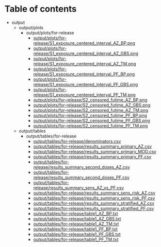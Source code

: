 # Table of contents

* output
  * output/plots
    * output/plots/for-release
      * [output/plots/for-release/S1_exposure_centered_interval_AZ_BP.png](output/plots/for-release/S1_exposure_centered_interval_AZ_BP.png)
      * [output/plots/for-release/S1_exposure_centered_interval_AZ_GBS.png](output/plots/for-release/S1_exposure_centered_interval_AZ_GBS.png)
      * [output/plots/for-release/S1_exposure_centered_interval_AZ_TM.png](output/plots/for-release/S1_exposure_centered_interval_AZ_TM.png)
      * [output/plots/for-release/S1_exposure_centered_interval_PF_BP.png](output/plots/for-release/S1_exposure_centered_interval_PF_BP.png)
      * [output/plots/for-release/S1_exposure_centered_interval_PF_GBS.png](output/plots/for-release/S1_exposure_centered_interval_PF_GBS.png)
      * [output/plots/for-release/S1_exposure_centered_interval_PF_TM.png](output/plots/for-release/S1_exposure_centered_interval_PF_TM.png)
      * [output/plots/for-release/S2_censored_futime_AZ_BP.png](output/plots/for-release/S2_censored_futime_AZ_BP.png)
      * [output/plots/for-release/S2_censored_futime_AZ_GBS.png](output/plots/for-release/S2_censored_futime_AZ_GBS.png)
      * [output/plots/for-release/S2_censored_futime_AZ_TM.png](output/plots/for-release/S2_censored_futime_AZ_TM.png)
      * [output/plots/for-release/S2_censored_futime_PF_BP.png](output/plots/for-release/S2_censored_futime_PF_BP.png)
      * [output/plots/for-release/S2_censored_futime_PF_GBS.png](output/plots/for-release/S2_censored_futime_PF_GBS.png)
      * [output/plots/for-release/S2_censored_futime_PF_TM.png](output/plots/for-release/S2_censored_futime_PF_TM.png)
  * output/tables
    * output/tables/for-release
      * [output/tables/for-release/denominators.csv](output/tables/for-release/denominators.csv)
      * [output/tables/for-release/results_summary_primary_AZ.csv](output/tables/for-release/results_summary_primary_AZ.csv)
      * [output/tables/for-release/results_summary_primary_MOD.csv](output/tables/for-release/results_summary_primary_MOD.csv)
      * [output/tables/for-release/results_summary_primary_PF.csv](output/tables/for-release/results_summary_primary_PF.csv)
      * [output/tables/for-release/results_summary_second_doses_AZ.csv](output/tables/for-release/results_summary_second_doses_AZ.csv)
      * [output/tables/for-release/results_summary_second_doses_PF.csv](output/tables/for-release/results_summary_second_doses_PF.csv)
      * [output/tables/for-release/results_summary_sens_AZ_vs_PF.csv](output/tables/for-release/results_summary_sens_AZ_vs_PF.csv)
      * [output/tables/for-release/results_summary_sens_risk_AZ.csv](output/tables/for-release/results_summary_sens_risk_AZ.csv)
      * [output/tables/for-release/results_summary_sens_risk_PF.csv](output/tables/for-release/results_summary_sens_risk_PF.csv)
      * [output/tables/for-release/results_summary_stratified_AZ.csv](output/tables/for-release/results_summary_stratified_AZ.csv)
      * [output/tables/for-release/results_summary_stratified_PF.csv](output/tables/for-release/results_summary_stratified_PF.csv)
      * [output/tables/for-release/table1_AZ_BP.txt](output/tables/for-release/table1_AZ_BP.txt)
      * [output/tables/for-release/table1_AZ_GBS.txt](output/tables/for-release/table1_AZ_GBS.txt)
      * [output/tables/for-release/table1_AZ_TM.txt](output/tables/for-release/table1_AZ_TM.txt)
      * [output/tables/for-release/table1_PF_BP.txt](output/tables/for-release/table1_PF_BP.txt)
      * [output/tables/for-release/table1_PF_GBS.txt](output/tables/for-release/table1_PF_GBS.txt)
      * [output/tables/for-release/table1_PF_TM.txt](output/tables/for-release/table1_PF_TM.txt)